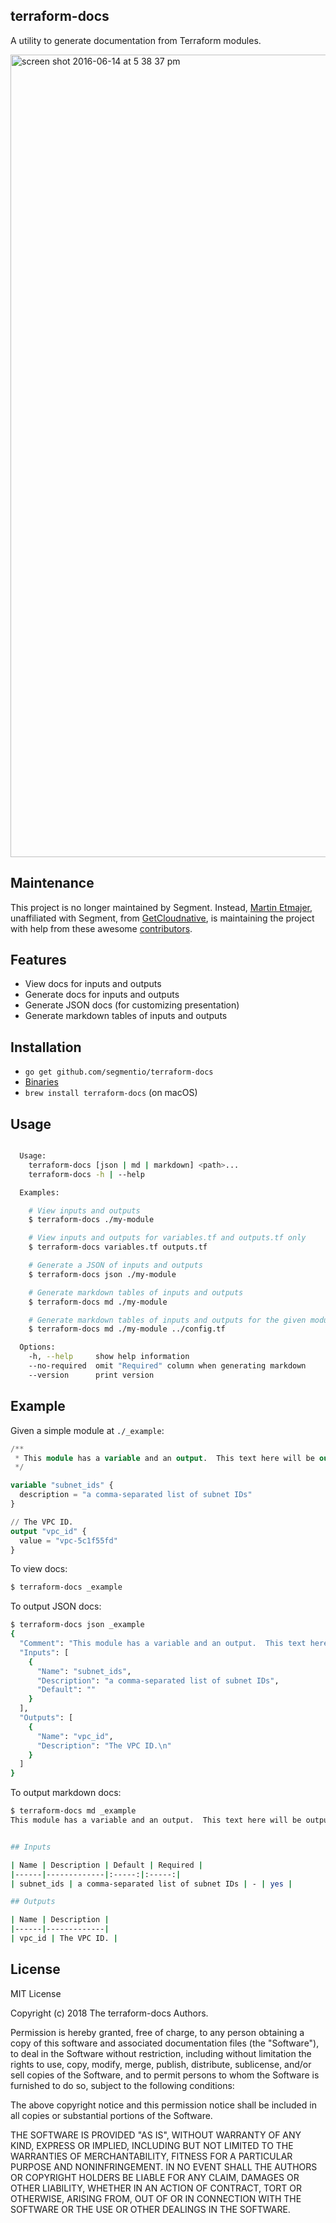 ## terraform-docs

A utility to generate documentation from Terraform modules.

<img width="1284" alt="screen shot 2016-06-14 at 5 38 37 pm" src="https://cloud.githubusercontent.com/assets/1661587/16049202/1ad63c16-3257-11e6-9e2c-6bb83e684ba4.png">

## Maintenance

This project is no longer maintained by Segment. Instead, [Martin Etmajer](https://github.com/metmajer), unaffiliated with Segment, from [GetCloudnative](https://github.com/getcloudnative), is maintaining the project with help from these awesome [contributors](AUTHORS).

## Features

  - View docs for inputs and outputs
  - Generate docs for inputs and outputs
  - Generate JSON docs (for customizing presentation)
  - Generate markdown tables of inputs and outputs

## Installation

  - `go get github.com/segmentio/terraform-docs`
  - [Binaries](https://github.com/segmentio/terraform-docs/releases)
  - `brew install terraform-docs` (on macOS)

## Usage

```bash

  Usage:
    terraform-docs [json | md | markdown] <path>...
    terraform-docs -h | --help

  Examples:

    # View inputs and outputs
    $ terraform-docs ./my-module

    # View inputs and outputs for variables.tf and outputs.tf only
    $ terraform-docs variables.tf outputs.tf

    # Generate a JSON of inputs and outputs
    $ terraform-docs json ./my-module

    # Generate markdown tables of inputs and outputs
    $ terraform-docs md ./my-module

    # Generate markdown tables of inputs and outputs for the given module and ../config.tf
    $ terraform-docs md ./my-module ../config.tf

  Options:
    -h, --help     show help information
    --no-required  omit "Required" column when generating markdown
    --version      print version

```

## Example

Given a simple module at `./_example`:

```tf
/**
 * This module has a variable and an output.  This text here will be output before any inputs or outputs!
 */

variable "subnet_ids" {
  description = "a comma-separated list of subnet IDs"
}

// The VPC ID.
output "vpc_id" {
  value = "vpc-5c1f55fd"
}

```

To view docs:

```bash
$ terraform-docs _example
```

To output JSON docs:

```bash
$ terraform-docs json _example
{
  "Comment": "This module has a variable and an output.  This text here will be output before any inputs or outputs!\n",
  "Inputs": [
    {
      "Name": "subnet_ids",
      "Description": "a comma-separated list of subnet IDs",
      "Default": ""
    }
  ],
  "Outputs": [
    {
      "Name": "vpc_id",
      "Description": "The VPC ID.\n"
    }
  ]
}
```

To output markdown docs:

```bash
$ terraform-docs md _example
This module has a variable and an output.  This text here will be output before any inputs or outputs!


## Inputs

| Name | Description | Default | Required |
|------|-------------|:-----:|:-----:|
| subnet_ids | a comma-separated list of subnet IDs | - | yes |

## Outputs

| Name | Description |
|------|-------------|
| vpc_id | The VPC ID. |

```

## License

MIT License

Copyright (c) 2018 The terraform-docs Authors.

Permission is hereby granted, free of charge, to any person obtaining a copy
of this software and associated documentation files (the "Software"), to deal
in the Software without restriction, including without limitation the rights
to use, copy, modify, merge, publish, distribute, sublicense, and/or sell
copies of the Software, and to permit persons to whom the Software is
furnished to do so, subject to the following conditions:

The above copyright notice and this permission notice shall be included in all
copies or substantial portions of the Software.

THE SOFTWARE IS PROVIDED "AS IS", WITHOUT WARRANTY OF ANY KIND, EXPRESS OR
IMPLIED, INCLUDING BUT NOT LIMITED TO THE WARRANTIES OF MERCHANTABILITY,
FITNESS FOR A PARTICULAR PURPOSE AND NONINFRINGEMENT. IN NO EVENT SHALL THE
AUTHORS OR COPYRIGHT HOLDERS BE LIABLE FOR ANY CLAIM, DAMAGES OR OTHER
LIABILITY, WHETHER IN AN ACTION OF CONTRACT, TORT OR OTHERWISE, ARISING FROM,
OUT OF OR IN CONNECTION WITH THE SOFTWARE OR THE USE OR OTHER DEALINGS IN THE
SOFTWARE.
